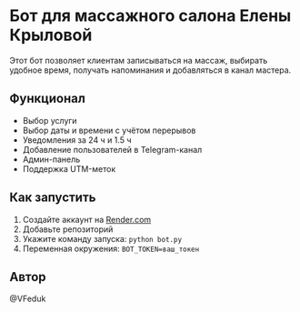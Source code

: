 # Бот для массажного салона Елены Крыловой

Этот бот позволяет клиентам записываться на массаж, выбирать удобное время, получать напоминания и добавляться в канал мастера.

## Функционал

- Выбор услуги
- Выбор даты и времени с учётом перерывов
- Уведомления за 24 ч и 1.5 ч
- Добавление пользователей в Telegram-канал
- Админ-панель
- Поддержка UTM-меток

## Как запустить

1. Создайте аккаунт на [Render.com](https://render.com )
2. Добавьте репозиторий
3. Укажите команду запуска: `python bot.py`
4. Переменная окружения: `BOT_TOKEN=ваш_токен`

## Автор

@VFeduk
